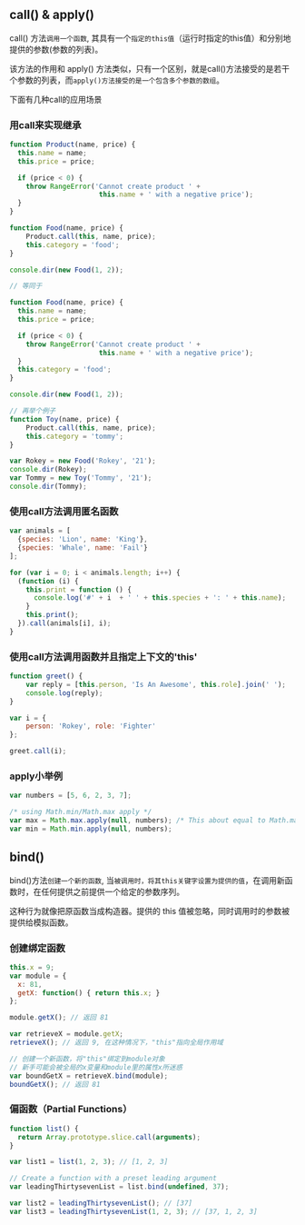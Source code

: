 ## call() & apply()

call() 方法`调用一个函数`, 其具有一个`指定的this值`（运行时指定的this值）和分别地提供的参数(参数的列表)。

该方法的作用和 apply() 方法类似，只有一个区别，就是call()方法接受的是若干个参数的列表，而`apply()方法接受的是一个包含多个参数的数组`。

下面有几种call的应用场景

### 用call来实现继承

```js
function Product(name, price) {
  this.name = name;
  this.price = price;

  if (price < 0) {
    throw RangeError('Cannot create product ' +
                      this.name + ' with a negative price');
  }
}

function Food(name, price) {
	Product.call(this, name, price);
	this.category = 'food';
}

console.dir(new Food(1, 2));

// 等同于

function Food(name, price) {
  this.name = name;
  this.price = price;

  if (price < 0) {
    throw RangeError('Cannot create product ' +
                      this.name + ' with a negative price');
  }
  this.category = 'food';
}

console.dir(new Food(1, 2));

// 再举个例子
function Toy(name, price) {
	Product.call(this, name, price);
	this.category = 'tommy';
}

var Rokey = new Food('Rokey', '21');
console.dir(Rokey);
var Tommy = new Toy('Tommy', '21');
console.dir(Tommy);
```

### 使用call方法调用匿名函数

```js
var animals = [
  {species: 'Lion', name: 'King'},
  {species: 'Whale', name: 'Fail'}
];

for (var i = 0; i < animals.length; i++) {
  (function (i) { 
    this.print = function () { 
      console.log('#' + i  + ' ' + this.species + ': ' + this.name); 
    } 
    this.print();
  }).call(animals[i], i);
}

```

### 使用call方法调用函数并且指定上下文的'this'

```js
function greet() {
	var reply = [this.person, 'Is An Awesome', this.role].join(' ');
	console.log(reply);
}

var i = {
	person: 'Rokey', role: 'Fighter'
};

greet.call(i);
```

### apply小举例

```js
var numbers = [5, 6, 2, 3, 7];

/* using Math.min/Math.max apply */
var max = Math.max.apply(null, numbers); /* This about equal to Math.max(numbers[0], ...) or Math.max(5, 6, ..) */
var min = Math.min.apply(null, numbers);
```

## bind()

bind()方法`创建一个新的函数`, 当`被调用时，将其this关键字设置为提供的值`，在调用新函数时，在任何提供之前提供一个给定的参数序列。

这种行为就像把原函数当成构造器。提供的 this 值被忽略，同时调用时的参数被提供给模拟函数。
 
### 创建绑定函数

```js
this.x = 9; 
var module = {
  x: 81,
  getX: function() { return this.x; }
};

module.getX(); // 返回 81

var retrieveX = module.getX;
retrieveX(); // 返回 9, 在这种情况下，"this"指向全局作用域

// 创建一个新函数，将"this"绑定到module对象
// 新手可能会被全局的x变量和module里的属性x所迷惑
var boundGetX = retrieveX.bind(module);
boundGetX(); // 返回 81
```

### 偏函数（Partial Functions）

```js
function list() {
  return Array.prototype.slice.call(arguments);
}

var list1 = list(1, 2, 3); // [1, 2, 3]

// Create a function with a preset leading argument
var leadingThirtysevenList = list.bind(undefined, 37);

var list2 = leadingThirtysevenList(); // [37]
var list3 = leadingThirtysevenList(1, 2, 3); // [37, 1, 2, 3]
```